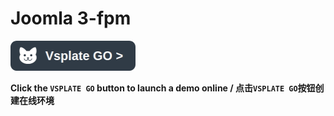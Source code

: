 # Joomla 3-fpm

<a href="https://www.vsplate.com/?docker-compose=https://github.com/vsplate/dcenvs/joomla/3-fpm"><img alt="VSPLATE GO" src="https://raw.githubusercontent.com/vsplate/images/master/vsgo_btn.png" width="200px"></a>

**Click the `VSPLATE GO` button to launch a demo online / 点击`VSPLATE GO`按钮创建在线环境**